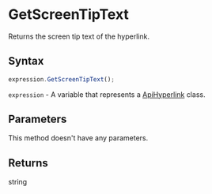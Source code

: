 # GetScreenTipText

Returns the screen tip text of the hyperlink.

## Syntax

```javascript
expression.GetScreenTipText();
```

`expression` - A variable that represents a [ApiHyperlink](../ApiHyperlink.md) class.

## Parameters

This method doesn't have any parameters.

## Returns

string